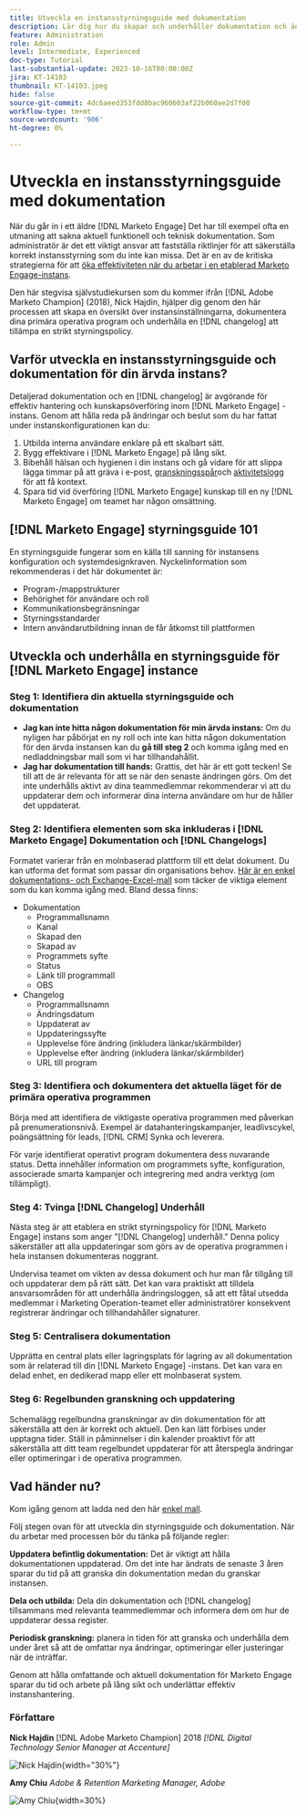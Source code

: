 ```yaml
---
title: Utveckla en instansstyrningsguide med dokumentation
description: Lär dig hur du skapar och underhåller dokumentation och ändringsloggar för din Marketo Engage-instans. Detta sparar inte bara tid för teamets kunskapsdelning utan förbättrar även hälsan och effektiviteten i instansen.
feature: Administration
role: Admin
level: Intermediate, Experienced
doc-type: Tutorial
last-substantial-update: 2023-10-16T00:00:00Z
jira: KT-14103
thumbnail: KT-14103.jpeg
hide: false
source-git-commit: 4dc6aeed353fdd8bac960603af22b060ae2d7f00
workflow-type: tm+mt
source-wordcount: '906'
ht-degree: 0%

---
```



# Utveckla en instansstyrningsguide med dokumentation

När du går in i ett äldre [!DNL Marketo Engage] Det har till exempel ofta en utmaning att sakna aktuell funktionell och teknisk dokumentation. Som administratör är det ett viktigt ansvar att fastställa riktlinjer för att säkerställa korrekt instansstyrning som du inte kan missa. Det är en av de kritiska strategierna för att [öka effektiviteten när du arbetar i en etablerad Marketo Engage-instans](https://nation.marketo.com/t5/champion-program-blogs/3-tips-to-increase-your-efficiency-in-an-inherited-instance/ba-p/247582).

Den här stegvisa självstudiekursen som du kommer ifrån [!DNL Adobe Marketo Champion] (2018), Nick Hajdin, hjälper dig genom den här processen att skapa en översikt över instansinställningarna, dokumentera dina primära operativa program och underhålla en [!DNL changelog] att tillämpa en strikt styrningspolicy.

## Varför utveckla en instansstyrningsguide och dokumentation för din ärvda instans?

Detaljerad dokumentation och en [!DNL changelog] är avgörande för effektiv hantering och kunskapsöverföring inom [!DNL Marketo Engage] -instans. Genom att hålla reda på ändringar och beslut som du har fattat under instanskonfigurationen kan du:

1. Utbilda interna användare enklare på ett skalbart sätt.
2. Bygg effektivare i [!DNL Marketo Engage] på lång sikt.
3. Bibehåll hälsan och hygienen i din instans och gå vidare för att slippa lägga timmar på att gräva i e-post, [granskningsspår](https://experienceleague.adobe.com/docs/marketo/using/product-docs/administration/audit-trail/audit-trail-overview.html)och [aktivitetslogg](https://experienceleague.adobe.com/docs/marketo/using/product-docs/core-marketo-concepts/smart-lists-and-static-lists/managing-people-in-smart-lists/locate-the-activity-log-for-a-person.html) för att få kontext.
4. Spara tid vid överföring [!DNL Marketo Engage] kunskap till en ny [!DNL Marketo Engage] om teamet har någon omsättning.

## [!DNL Marketo Engage] styrningsguide 101

En styrningsguide fungerar som en källa till sanning för instansens konfiguration och systemdesignkraven. Nyckelinformation som rekommenderas i det här dokumentet är:

* Program-/mappstrukturer
* Behörighet för användare och roll
* Kommunikationsbegränsningar
* Styrningsstandarder
* Intern användarutbildning innan de får åtkomst till plattformen

## Utveckla och underhålla en styrningsguide för [!DNL Marketo Engage] instance

### Steg 1: Identifiera din aktuella styrningsguide och dokumentation

* **Jag kan inte hitta någon dokumentation för min ärvda instans:** Om du nyligen har påbörjat en ny roll och inte kan hitta någon dokumentation för den ärvda instansen kan du **gå till steg 2** och komma igång med en nedladdningsbar mall som vi har tillhandahållit.
* **Jag har dokumentation till hands:** Grattis, det här är ett gott tecken! Se till att de är relevanta för att se när den senaste ändringen görs. Om det inte underhålls aktivt av dina teammedlemmar rekommenderar vi att du uppdaterar dem och informerar dina interna användare om hur de håller det uppdaterat.

### Steg 2: Identifiera elementen som ska inkluderas i [!DNL Marketo Engage] Dokumentation och [!DNL Changelogs]

Formatet varierar från en molnbaserad plattform till ett delat dokument. Du kan utforma det format som passar din organisations behov. [Här är en enkel dokumentations- och Exchange-Excel-mall](/help/tutorial-inherited-instance/_assets/downloads/Adobe_Marketo_Engage_Inherited_Instance_Documentation-Changlog.xlsx) som täcker de viktiga element som du kan komma igång med. Bland dessa finns:

* Dokumentation
   * Programmallsnamn
   * Kanal
   * Skapad den
   * Skapad av
   * Programmets syfte
   * Status
   * Länk till programmall
   * OBS
* Changelog
   * Programmallsnamn
   * Ändringsdatum
   * Uppdaterat av
   * Uppdateringssyfte
   * Upplevelse före ändring (inkludera länkar/skärmbilder)
   * Upplevelse efter ändring (inkludera länkar/skärmbilder)
   * URL till program

### Steg 3: Identifiera och dokumentera det aktuella läget för de primära operativa programmen

Börja med att identifiera de viktigaste operativa programmen med påverkan på prenumerationsnivå. Exempel är datahanteringskampanjer, leadlivscykel, poängsättning för leads, [!DNL CRM] Synka och leverera.

För varje identifierat operativt program dokumentera dess nuvarande status. Detta innehåller information om programmets syfte, konfiguration, associerade smarta kampanjer och integrering med andra verktyg (om tillämpligt).

### Steg 4: Tvinga [!DNL Changelog] Underhåll

Nästa steg är att etablera en strikt styrningspolicy för [!DNL Marketo Engage] instans som anger &quot;[!DNL Changelog] underhåll.&quot; Denna policy säkerställer att alla uppdateringar som görs av de operativa programmen i hela instansen dokumenteras noggrant.

Undervisa teamet om vikten av dessa dokument och hur man får tillgång till och uppdaterar dem på rätt sätt. Det kan vara praktiskt att tilldela ansvarsområden för att underhålla ändringsloggen, så att ett fåtal utsedda medlemmar i Marketing Operation-teamet eller administratörer konsekvent registrerar ändringar och tillhandahåller signaturer.

### Steg 5: Centralisera dokumentation

Upprätta en central plats eller lagringsplats för lagring av all dokumentation som är relaterad till din [!DNL Marketo Engage] -instans. Det kan vara en delad enhet, en dedikerad mapp eller ett molnbaserat system.

### Steg 6: Regelbunden granskning och uppdatering

Schemalägg regelbundna granskningar av din dokumentation för att säkerställa att den är korrekt och aktuell. Den kan lätt förbises under upptagna tider. Ställ in påminnelser i din kalender proaktivt för att säkerställa att ditt team regelbundet uppdaterar för att återspegla ändringar eller optimeringar i de operativa programmen.

## Vad händer nu?

Kom igång genom att ladda ned den här [enkel mall](/help/tutorial-inherited-instance/_assets/downloads/Adobe_Marketo_Engage_Inherited_Instance_Documentation-Changlog.xlsx).

Följ stegen ovan för att utveckla din styrningsguide och dokumentation. När du arbetar med processen bör du tänka på följande regler:

**Uppdatera befintlig dokumentation:**
Det är viktigt att hålla dokumentationen uppdaterad. Om det inte har ändrats de senaste 3 åren sparar du tid på att granska din dokumentation medan du granskar instansen.

**Dela och utbilda:**
Dela din dokumentation och [!DNL changelog] tillsammans med relevanta teammedlemmar och informera dem om hur de uppdaterar dessa register.

**Periodisk granskning:** planera in tiden för att granska och underhålla dem under året så att de omfattar nya ändringar, optimeringar eller justeringar när de inträffar.

Genom att hålla omfattande och aktuell dokumentation för Marketo Engage sparar du tid och arbete på lång sikt och underlättar effektiv instanshantering.

### Författare

**Nick Hajdin**
[!DNL Adobe Marketo Champion] 2018
*[!DNL Digital Technology Senior Manager at Accenture]*

![Nick Hajdin](/help/tutorial-inherited-instance/_assets/authors/Customer_Author_Nicholas_Hajdin.png){width="30%"}

**Amy Chiu**
*Adobe &amp; Retention Marketing Manager, Adobe*

![Amy Chiu](/help/tutorial-inherited-instance/_assets/authors/Adobe_Author_Amy_Chiu.png){width=30%}
